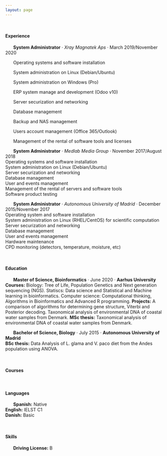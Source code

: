 ```yaml
---
layout: page
---
```

<style>
p {
  text-indent: 25px;
}
</style>

<p>&nbsp;</p>

<h4>Experience</h4>

**System Administrator** · _Xray Magnatek Aps_ · March 2019/November 2020
<p>Operating systems and software installation</p>
<p>System administration on Linux (Debian/Ubuntu)</p>
<p>System administration on Windows (Pro)</p>
<p>ERP system manage and development (Odoo v10)</p>
<p>Server securization and networking</p>
<p>Database management</p>
<p>Backup and NAS management</p>
<p>Users account management (Office 365/Outlook)</p>
<p>Management of the rental of software tools and licenses</p>

**System Administrator** · _Medlab Media Group_ · November 2017/August 2018<br>
    Operating systems and software installation<br>
    System administration on Linux (Debian/Ubuntu)<br>
    Server securization and networking<br>
    Database management<br>
    User and events management<br>
    Management of the rental of servers and software tools<br>
    Software product testing<br>

**System Administrator** · _Autonomous University of Madrid_ · December 2015/November 2017<br>
    Operating system and software installation<br>
    System administration on Linux (RHEL/CentOS) for scientific computation<br>
    Server securization and networking<br>
    Database management<br>
    User and events management<br>
    Hardware maintenance<br>
    CPD monitoring (detectors, temperature, moisture, etc)<br>

<p>&nbsp;</p>

<h4>Education</h4>

**Master of Science, Bioinformatics** · June 2020 · **Aarhus University**<br>
    **Courses:**
	    Biology: Tree of Life, Population Genetics and Next generation sequencing (NGS).
	    Statiscs: Data science and Statistical and Machine learning in bioinformatics.
	    Computer science: Computational thinking, Algorithms in Bioinformatics and Advanced R programming.
    **Projects:**
	    A comparison of algorithms for determining gene structure, Viterbi and Posterior decoding.
	    Taxonomical analysis of environmental DNA of coastal water samples from Denmark.
    **MSc thesis:**
	    Taxonomical analysis of environmental DNA of coastal water samples from Denmark.

**Bachelor of Science, Biology** · July 2015 · **Autonomous University of Madrid**<br>
    **BSc thesis:**
	    Data Analysis of L. glama and V. paco diet from the Andes population using ANOVA.

<p>&nbsp;</p>

<h4>Courses</h4>

<p>&nbsp;</p>

<h4>Languages</h4>

**Spanish:** Native<br>
**English:** IELST C1<br>
**Danish:** Basic<br>

<p>&nbsp;</p>

<h4>Skills</h4>

**Driving License:** B
